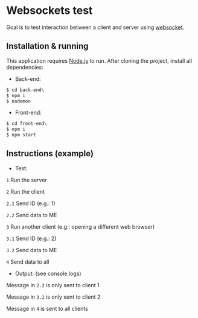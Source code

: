 # Websockets test

Goal is to test interaction between a client and server using [websocket](https://www.npmjs.com/package/websocket/).

## Installation & running

This application requires [Node.js](https://nodejs.org/) to run. After cloning the project, install all dependencies:

* Back-end:

```sh
$ cd back-end\
$ npm i
$ nodemon
```

* Front-end:
```sh
$ cd front-end\
$ npm i
$ npm start
```

## Instructions (example)

* Test:

`1` Run the server

`2` Run the client

`2.1` Send ID (e.g.: 1)

`2.2` Send data to ME

`3` Run another client (e.g.: opening a different web browser)

`3.1` Send ID (e.g.: 2)

`3.2` Send data to ME

`4` Send data to all


* Output: (see console.logs)

Message in `2.2` is only sent to client 1

Message in `3.2` is only sent to client 2

Message in `4` is sent to all clients


